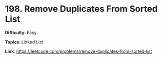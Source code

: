 # 198. Remove Duplicates From Sorted List

**Difficulty**: Easy

**Topics**: Linked List

**Link**: https://leetcode.com/problems/remove-duplicates-from-sorted-list
